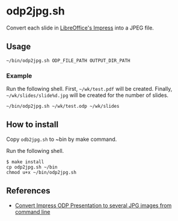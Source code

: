 # odp2jpg.sh

Convert each slide in [LibreOffice's Impress](https://www.libreoffice.org/discover/impress/) into a JPEG file.

## Usage

~~~shell
~/bin/odp2jpg.sh ODP_FILE_PATH OUTPUT_DIR_PATH
~~~

### Example

Run the following shell.
First, `~/wk/test.pdf` will be created.
Finally, `~/wk/slides/slide%d.jpg` will be created for the number of slides.

~~~shell
~/bin/odp2jpg.sh ~/wk/test.odp ~/wk/slides
~~~

## How to install

Copy `odb2jpg.sh` to ~bin by make command.

Run the following shell.

~~~shell
$ make install
cp odp2jpg.sh ~/bin
chmod u+x ~/bin/odp2jpg.sh
~~~

## References

- [Convert Impress ODP Presentation to several JPG images from command line](https://stackoverflow.com/questions/33096772/convert-impress-odp-presentation-to-several-jpg-images-from-command-line)

